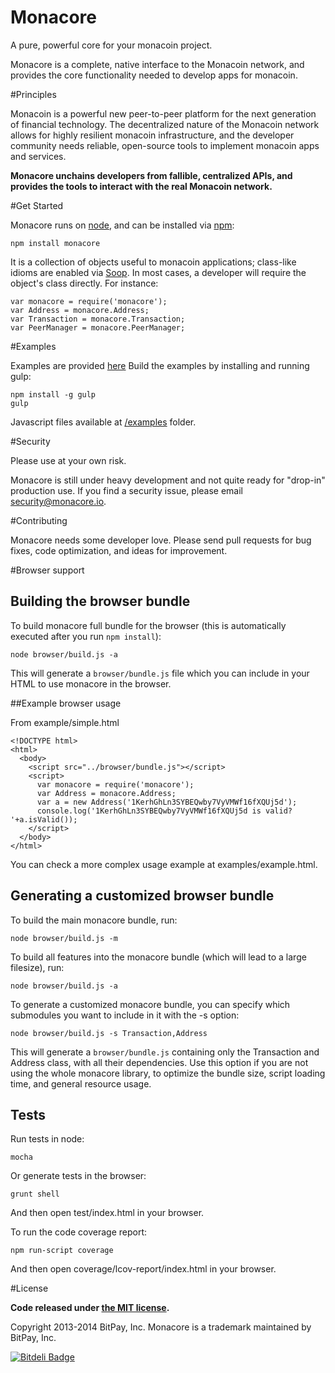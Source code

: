 Monacore
========

<!--
[![Build Status](https://travis-ci.org/bitpay/bitcore.svg?branch=master)](https://travis-ci.org/bitpay/bitcore)
[![Coverage Status](https://img.shields.io/coveralls/bitpay/bitcore.svg)](https://coveralls.io/r/bitpay/bitcore)
-->

A pure, powerful core for your monacoin project.

Monacore is a complete, native interface to the Monacoin network, and provides the core functionality needed to develop apps for monacoin.

#Principles

Monacoin is a powerful new peer-to-peer platform for the next generation of financial technology. The decentralized nature of the Monacoin network allows for highly resilient monacoin infrastructure, and the developer community needs reliable, open-source tools to implement monacoin apps and services.

**Monacore unchains developers from fallible, centralized APIs, and provides the tools to interact with the real Monacoin network.**

#Get Started

Monacore runs on [node](http://nodejs.org/), and can be installed via [npm](https://npmjs.org/):

```
npm install monacore
```

It is a collection of objects useful to monacoin applications; class-like idioms are enabled via [Soop](https://github.com/bitpay/soop). In most cases, a developer will require the object's class directly. For instance:

```
var monacore = require('monacore');
var Address = monacore.Address;
var Transaction = monacore.Transaction;
var PeerManager = monacore.PeerManager;
```

#Examples

Examples are provided [here](examples.md)
Build the examples by installing and running gulp:

```
npm install -g gulp
gulp
```

Javascript files available at [/examples](/examples) folder.


#Security

Please use at your own risk.

Monacore is still under heavy development and not quite ready for "drop-in" production use. If you find a security issue, please email security@monacore.io.

#Contributing

Monacore needs some developer love. Please send pull requests for bug fixes, code optimization, and ideas for improvement.

#Browser support

## Building the browser bundle

To build monacore full bundle for the browser (this is automatically executed after you run `npm install`):

```
node browser/build.js -a
```

This will generate a `browser/bundle.js` file which you can include in your HTML to use monacore in the browser.

##Example browser usage

From example/simple.html
```
<!DOCTYPE html>
<html>
  <body>
    <script src="../browser/bundle.js"></script>
    <script>
      var monacore = require('monacore');
      var Address = monacore.Address;
      var a = new Address('1KerhGhLn3SYBEQwby7VyVMWf16fXQUj5d');
      console.log('1KerhGhLn3SYBEQwby7VyVMWf16fXQUj5d is valid? '+a.isValid());
    </script>
  </body>
</html>
```

You can check a more complex usage example at examples/example.html.

## Generating a customized browser bundle

To build the main monacore bundle, run:

```
node browser/build.js -m
```

To build all features into the monacore bundle (which will lead to a large filesize), run:

```
node browser/build.js -a
```

To generate a customized monacore bundle, you can specify which submodules you want to include in it with the -s option:

```
node browser/build.js -s Transaction,Address
```

This will generate a `browser/bundle.js` containing only the Transaction and Address class, with all their dependencies.  Use this option if you are not using the whole monacore library, to optimize the bundle size, script loading time, and general resource usage.

## Tests

Run tests in node:

```
mocha
```

Or generate tests in the browser:

```
grunt shell
```

And then open test/index.html in your browser.

To run the code coverage report:

```
npm run-script coverage
```

And then open coverage/lcov-report/index.html in your browser.

#License

**Code released under [the MIT license](https://github.com/bitpay/monacore/blob/master/LICENSE).**

Copyright 2013-2014 BitPay, Inc. Monacore is a trademark maintained by BitPay, Inc.

[![Bitdeli Badge](https://d2weczhvl823v0.cloudfront.net/bitpay/monacore/trend.png)](https://bitdeli.com/free "Bitdeli Badge")
